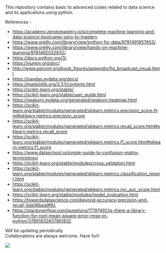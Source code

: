 This repository contains basic to advanced codes related to data science and its applications using python. <br>

References - 

* https://academy.zerotomastery.io/p/complete-machine-learning-and-data-science-bootcamp-zero-to-mastery
* https://www.oreilly.com/library/view/python-for-data/9781491957653/
* https://www.oreilly.com/library/view/hands-on-machine-learning/9781492032632/
* https://docs.python.org/3/
* https://numpy.org/doc/
* http://www.astroml.org/book_figures/appendix/fig_broadcast_visual.html
* https://pandas.pydata.org/docs/
* https://matplotlib.org/3.3.1/contents.html
* https://scikit-learn.org/stable/
* https://scikit-learn.org/stable/user_guide.html
* https://seaborn.pydata.org/generated/seaborn.heatmap.html
* https://scikit-learn.org/stable/modules/generated/sklearn.metrics.precision_score.html#sklearn.metrics.precision_score
* https://scikit-learn.org/stable/modules/generated/sklearn.metrics.recall_score.html#sklearn.metrics.recall_score
* https://scikit-learn.org/stable/modules/generated/sklearn.metrics.f1_score.html#sklearn.metrics.f1_score
* https://www.dataschool.io/simple-guide-to-confusion-matrix-terminology/
* https://scikit-learn.org/stable/modules/cross_validation.html
* https://scikit-learn.org/stable/modules/generated/sklearn.metrics.classification_report.html
* https://scikit-learn.org/stable/modules/generated/sklearn.metrics.roc_auc_score.html
* https://scikit-learn.org/stable/modules/model_evaluation.html
* https://towardsdatascience.com/beyond-accuracy-precision-and-recall-3da06bea9f6c
* https://stackoverflow.com/questions/17197492/is-there-a-library-function-for-root-mean-square-error-rmse-in-python/37861832#37861832

Will be updating periodically <br>
Collaborations are always welcome. Have fun! <br>

![](https://i.pinimg.com/originals/11/b4/20/11b420fbf1595be3056ad6355277933c.jpg)
